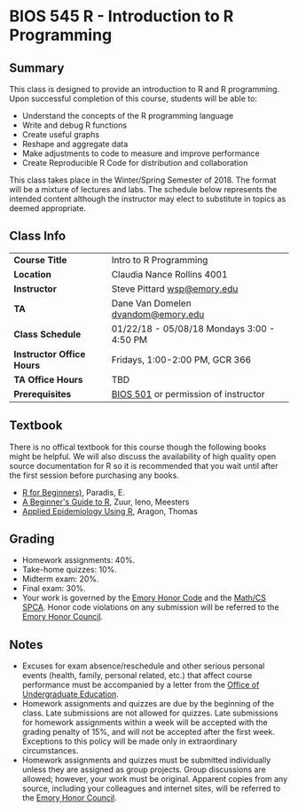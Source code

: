 # BIOS 545 R - Introduction to R Programming

## Summary

This class is designed to provide an introduction to R and R programming. Upon successful completion of this course, students will be able to:

   * Understand the concepts of the R programming language
   * Write and debug R functions
   * Create useful graphs
   * Reshape and aggregate data
   * Make adjustments to code to measure and improve performance
   * Create Reproducible R Code for distribution and collaboration 

This class takes place in the Winter/Spring Semester of 2018. The format will be a mixture of lectures and labs. The schedule below represents the intended content although the instructor may elect to substitute in topics as deemed appropriate. 

## Class Info

|                             |                                                               | 
| ----------------------------|---------------------------------------------------------------| 
| **Course Title**            | Intro to R Programming                                        | 
| **Location**                | Claudia Nance Rollins 4001                                    |  
| **Instructor**              | Steve Pittard wsp@emory.edu                                   |
| **TA**                      | Dane Van Domelen dvandom@emory.edu                            |
| **Class Schedule**          | 01/22/18 - 05/08/18 Mondays  3:00 - 4:50 PM                   |
| **Instructor Office Hours** | Fridays, 1:00-2:00 PM, GCR 366                                |
| **TA Office Hours**         | TBD                                                           | 
| **Prerequisites**           | [BIOS 501](http://bit.ly/2CTl9Z5) or permission of instructor |


## Textbook

There is no offical textbook for this course though the following books might be helpful. We will also discuss the availability of high quality open source documentation for R so it is recommended that you wait until after the first session before purchasing any books.

* [R for Beginners)](https://cran.r-project.org/doc/contrib/Paradis-rdebuts_en.pdf), Paradis, E.
* [A Beginner's Guide to R](http://www.amazon.com/Beginners-Guide-Use-Alain-Zuur/dp/0387938362), Zuur, Ieno, Meesters
* [Applied Epidemiology Using R](https://tbrieder.org/epidata/course_reading/e_aragon.pdf), Aragon, Thomas


## Grading

* Homework assignments: 40%.
* Take-home quizzes: 10%.
* Midterm exam: 20%.
* Final exam: 30%.
* Your work is governed by the [Emory Honor Code](http://catalog.college.emory.edu/academic/policy/honor_code.html) and the [Math/CS SPCA](http://mathcs.emory.edu/spca.php). Honor code violations on any submission will be referred to the [Emory Honor Council](http://college.emory.edu/home/academic/honor-council/).

## Notes

* Excuses for exam absence/reschedule and other serious personal events (health, family, personal related, etc.) that affect course performance must be accompanied by a letter from the [Office of Undergraduate Education](http://college.emory.edu/home/administration/office/undergraduate/).
* Homework assignments and quizzes are due by the beginning of the class. Late submissions are not allowed for quizzes.  Late submissions for homework assignments within a week will be accepted with the grading penalty of 15%, and will not be accepted after the first week. Exceptions to this policy will be made only in extraordinary circumstances.
* Homework assignments and quizzes must be submitted individually unless they are assigned as group projects. Group discussions are allowed; however, your work must be original. Apparent copies from any source, including your colleagues and internet sites, will be referred to the [Emory Honor Council](http://college.emory.edu/home/academic/honor-council/).
